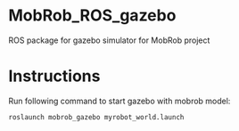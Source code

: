 # MobRob_ROS_gazebo
ROS package for gazebo simulator for MobRob project


# Instructions

Run following command to start gazebo with mobrob model:

```
roslaunch mobrob_gazebo myrobot_world.launch
```
